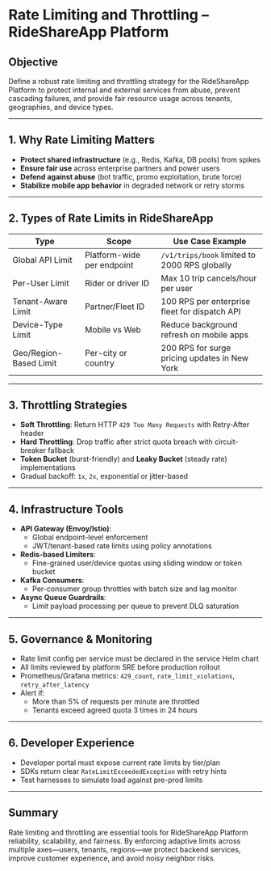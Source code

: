 # Rate Limiting and Throttling – RideShareApp Platform

## Objective
Define a robust rate limiting and throttling strategy for the RideShareApp Platform to protect internal and external services from abuse, prevent cascading failures, and provide fair resource usage across tenants, geographies, and device types.

---

## 1. Why Rate Limiting Matters
- **Protect shared infrastructure** (e.g., Redis, Kafka, DB pools) from spikes
- **Ensure fair use** across enterprise partners and power users
- **Defend against abuse** (bot traffic, promo exploitation, brute force)
- **Stabilize mobile app behavior** in degraded network or retry storms

---

## 2. Types of Rate Limits in RideShareApp
| Type                     | Scope                         | Use Case Example                                        |
|--------------------------|-------------------------------|---------------------------------------------------------|
| Global API Limit         | Platform-wide per endpoint    | `/v1/trips/book` limited to 2000 RPS globally           |
| Per-User Limit           | Rider or driver ID            | Max 10 trip cancels/hour per user                      |
| Tenant-Aware Limit       | Partner/Fleet ID              | 100 RPS per enterprise fleet for dispatch API          |
| Device-Type Limit        | Mobile vs Web                 | Reduce background refresh on mobile apps               |
| Geo/Region-Based Limit   | Per-city or country           | 200 RPS for surge pricing updates in New York          |

---

## 3. Throttling Strategies
- **Soft Throttling**: Return HTTP `429 Too Many Requests` with Retry-After header
- **Hard Throttling**: Drop traffic after strict quota breach with circuit-breaker fallback
- **Token Bucket** (burst-friendly) and **Leaky Bucket** (steady rate) implementations
- Gradual backoff: `1x`, `2x`, exponential or jitter-based

---

## 4. Infrastructure Tools
- **API Gateway (Envoy/Istio)**:
  - Global endpoint-level enforcement
  - JWT/tenant-based rate limits using policy annotations
- **Redis-based Limiters**:
  - Fine-grained user/device quotas using sliding window or token bucket
- **Kafka Consumers**:
  - Per-consumer group throttles with batch size and lag monitor
- **Async Queue Guardrails**:
  - Limit payload processing per queue to prevent DLQ saturation

---

## 5. Governance & Monitoring
- Rate limit config per service must be declared in the service Helm chart
- All limits reviewed by platform SRE before production rollout
- Prometheus/Grafana metrics: `429_count`, `rate_limit_violations`, `retry_after_latency`
- Alert if:
  - More than 5% of requests per minute are throttled
  - Tenants exceed agreed quota 3 times in 24 hours

---

## 6. Developer Experience
- Developer portal must expose current rate limits by tier/plan
- SDKs return clear `RateLimitExceededException` with retry hints
- Test harnesses to simulate load against pre-prod limits

---

## Summary
Rate limiting and throttling are essential tools for RideShareApp Platform reliability, scalability, and fairness. By enforcing adaptive limits across multiple axes—users, tenants, regions—we protect backend services, improve customer experience, and avoid noisy neighbor risks.
